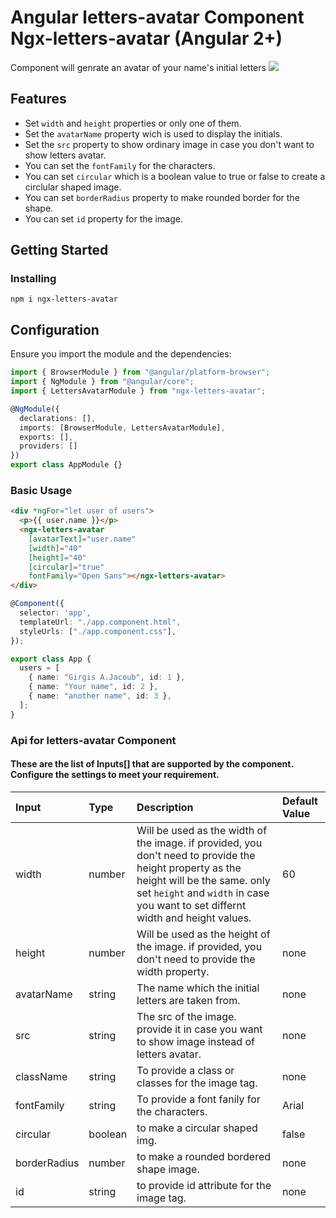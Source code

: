 # Angular letters-avatar Component Ngx-letters-avatar (Angular 2+)

Component will genrate an avatar of your name's initial letters
[![](https://i.ibb.co/VWD6QRJ/letters-avatar.png)](https://i.ibb.co/VWD6QRJ/letters-avatar.png)

## Features

- Set `width` and `height` properties or only one of them.
- Set the `avatarName` property wich is used to display the initials.
- Set the `src` property to show ordinary image in case you don't want to show letters avatar.
- You can set the `fontFamily` for the characters.
- You can set `circular` which is a boolean value to true or false to create a circlular shaped image.
- You can set `borderRadius` property to make rounded border for the shape.
- You can set `id` property for the image.

## Getting Started

### Installing

```
npm i ngx-letters-avatar
```

## Configuration

Ensure you import the module and the dependencies:

```typescript
import { BrowserModule } from "@angular/platform-browser";
import { NgModule } from "@angular/core";
import { LettersAvatarModule } from "ngx-letters-avatar";

@NgModule({
  declarations: [],
  imports: [BrowserModule, LettersAvatarModule],
  exports: [],
  providers: []
})
export class AppModule {}
```

### Basic Usage

```html
<div *ngFor="let user of users">
  <p>{{ user.name }}</p>
  <ngx-letters-avatar 
    [avatarText]="user.name" 
    [width]="40" 
    [height]="40" 
    [circular]="true"
    fontFamily="Open Sans"></ngx-letters-avatar>
</div>
```

```typescript
@Component({
  selector: 'app',
  templateUrl: "./app.component.html",
  styleUrls: ["./app.component.css"],
});

export class App {
  users = [
    { name: "Girgis A.Jacoub", id: 1 },
    { name: "Your name", id: 2 },
    { name: "another name", id: 3 },
  ];
}
```

### Api for letters-avatar Component

#### These are the list of Inputs[] that are supported by the component. Configure the settings to meet your requirement.

| Input         |Type    | Description            | Default Value |
|:--- |:--- |:--- |:--- |
| width | number | Will be used as the width of the image. if provided, you don't need to provide the height property as the height will be the same. only set `height` and `width` in case you want to set differnt width and height values. | 60 |
| height | number | Will be used as the height of the image. if provided, you don't need to provide the width property. | none |
| avatarName | string | The name which the initial letters are taken from. | none |
| src | string | The src of the image. provide it in case you want to show image instead of letters avatar. | none |
| className | string | To provide a class or classes for the image tag. | none |
| fontFamily | string | To provide a font fanily for the characters. | Arial |
| circular | boolean | to make a circular shaped img. | false |
| borderRadius | number | to make a rounded bordered shape image. | none |
| id | string | to provide id attribute for the image tag. | none |